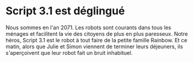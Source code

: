 # Script 3.1 est déglingué

Nous sommes en l'an 2071. 
Les robots sont courants dans tous les ménages et facilitent la vie des citoyens de plus en plus paresseux.
Notre héros, Script 3.1 est le robot à tout faire de la petite famille Rainbow. 
Et ce matin, alors que Julie et Simon viennent de terminer leurs déjeuners, 
ils s'aperçoivent que leur robot fait un bruit inhabituel.
